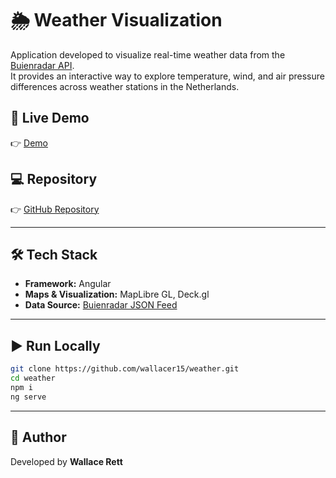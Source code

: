 # 🌦️ Weather Visualization

Application developed to visualize real-time weather data from the [Buienradar API](https://data.buienradar.nl/2.0/feed/json).  
It provides an interactive way to explore temperature, wind, and air pressure differences across weather stations in the Netherlands.

## 🚀 Live Demo

👉 [Demo](https://wallacer15.github.io/weather)

## 💻 Repository

👉 [GitHub Repository](https://github.com/wallacer15/weather/tree/main)

---

## 🛠️ Tech Stack

- **Framework:** Angular
- **Maps & Visualization:** MapLibre GL, Deck.gl
- **Data Source:** [Buienradar JSON Feed](https://data.buienradar.nl/2.0/feed/json)

---

## ▶️ Run Locally

```bash
git clone https://github.com/wallacer15/weather.git
cd weather
npm i
ng serve
```

---

## 👤 Author

Developed by **Wallace Rett**

